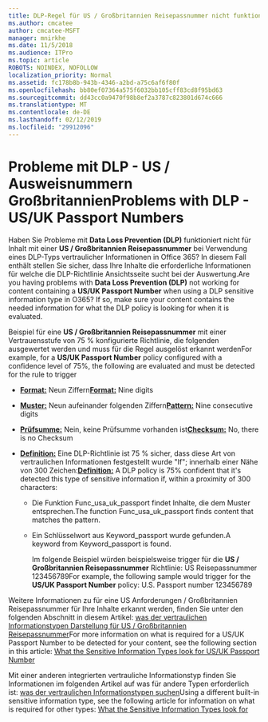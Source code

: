 ```yaml
---
title: DLP-Regel für US / Großbritannien Reisepassnummer nicht funktionsfähig
ms.author: cmcatee
author: cmcatee-MSFT
manager: mnirkhe
ms.date: 11/5/2018
ms.audience: ITPro
ms.topic: article
ROBOTS: NOINDEX, NOFOLLOW
localization_priority: Normal
ms.assetid: fc178b8b-943b-4346-a2bd-a75c6af6f80f
ms.openlocfilehash: bb80ef07364a575f6032bb105cff83cd8f95bd63
ms.sourcegitcommit: dd43cc0a9470f98b8ef2a3787c823801d674c666
ms.translationtype: MT
ms.contentlocale: de-DE
ms.lasthandoff: 02/12/2019
ms.locfileid: "29912096"
---
```

# <a name="problems-with-dlp---usuk-passport-numbers"></a><span data-ttu-id="15aa7-102">Probleme mit DLP - US / Ausweisnummern Großbritannien</span><span class="sxs-lookup"><span data-stu-id="15aa7-102">Problems with DLP - US/UK Passport Numbers</span></span>

<span data-ttu-id="15aa7-p101">Haben Sie Probleme mit **Data Loss Prevention (DLP)** funktioniert nicht für Inhalt mit einer **US / Großbritannien Reisepassnummer** bei Verwendung eines DLP-Typs vertraulicher Informationen in Office 365? In diesem Fall enthält stellen Sie sicher, dass Ihre Inhalte die erforderliche Informationen für welche die DLP-Richtlinie Ansichtsseite sucht bei der Auswertung.</span><span class="sxs-lookup"><span data-stu-id="15aa7-p101">Are you having problems with **Data Loss Prevention (DLP)** not working for content containing a **US/UK Passport Number** when using a DLP sensitive information type in O365? If so, make sure your content contains the needed information for what the DLP policy is looking for when it is evaluated.</span></span> 
  
<span data-ttu-id="15aa7-105">Beispiel für eine **US / Großbritannien Reisepassnummer** mit einer Vertrauensstufe von 75 % konfigurierte Richtlinie, die folgenden ausgewertet werden und muss für die Regel ausgelöst erkannt werden</span><span class="sxs-lookup"><span data-stu-id="15aa7-105">For example, for a **US/UK Passport Number** policy configured with a confidence level of 75%, the following are evaluated and must be detected for the rule to trigger</span></span> 
  
- <span data-ttu-id="15aa7-106">**[Format:](https://docs.microsoft.com/office365/securitycompliance/what-the-sensitive-information-types-look-for#format-77)** Neun Ziffern</span><span class="sxs-lookup"><span data-stu-id="15aa7-106">**[Format:](https://docs.microsoft.com/office365/securitycompliance/what-the-sensitive-information-types-look-for#format-77)** Nine digits</span></span> 
    
- <span data-ttu-id="15aa7-107">**[Muster:](https://docs.microsoft.com/office365/securitycompliance/what-the-sensitive-information-types-look-for#pattern-77)** Neun aufeinander folgenden Ziffern</span><span class="sxs-lookup"><span data-stu-id="15aa7-107">**[Pattern:](https://docs.microsoft.com/office365/securitycompliance/what-the-sensitive-information-types-look-for#pattern-77)** Nine consecutive digits</span></span> 
    
- <span data-ttu-id="15aa7-108">**[Prüfsumme:](https://docs.microsoft.com/office365/securitycompliance/what-the-sensitive-information-types-look-for#checksum-76)** Nein, keine Prüfsumme vorhanden ist</span><span class="sxs-lookup"><span data-stu-id="15aa7-108">**[Checksum:](https://docs.microsoft.com/office365/securitycompliance/what-the-sensitive-information-types-look-for#checksum-76)** No, there is no Checksum</span></span> 
    
- <span data-ttu-id="15aa7-109">**[Definition:](https://docs.microsoft.com/office365/securitycompliance/what-the-sensitive-information-types-look-for#definition-77)** Eine DLP-Richtlinie ist 75 % sicher, dass diese Art von vertraulichen Informationen festgestellt wurde "If"; innerhalb einer Nähe von 300 Zeichen:</span><span class="sxs-lookup"><span data-stu-id="15aa7-109">**[Definition:](https://docs.microsoft.com/office365/securitycompliance/what-the-sensitive-information-types-look-for#definition-77)** A DLP policy is 75% confident that it's detected this type of sensitive information if, within a proximity of 300 characters:</span></span> 
    
  - <span data-ttu-id="15aa7-110">Die Funktion Func_usa_uk_passport findet Inhalte, die dem Muster entsprechen.</span><span class="sxs-lookup"><span data-stu-id="15aa7-110">The function Func_usa_uk_passport finds content that matches the pattern.</span></span>
    
  - <span data-ttu-id="15aa7-111">Ein Schlüsselwort aus Keyword_passport wurde gefunden.</span><span class="sxs-lookup"><span data-stu-id="15aa7-111">A keyword from Keyword_passport is found.</span></span>
    
    <span data-ttu-id="15aa7-112">Im folgende Beispiel würden beispielsweise trigger für die **US / Großbritannien Reisepassnummer** Richtlinie: US Reisepassnummer 123456789</span><span class="sxs-lookup"><span data-stu-id="15aa7-112">For example, the following sample would trigger for the **US/UK Passport Number** policy: U.S. Passport number 123456789</span></span> 
    
<span data-ttu-id="15aa7-113">Weitere Informationen zu für eine US Anforderungen / Großbritannien Reisepassnummer für Ihre Inhalte erkannt werden, finden Sie unter den folgenden Abschnitt in diesem Artikel: [was der vertraulichen Informationstypen Darstellung für US / Großbritannien Reisepassnummer](https://docs.microsoft.com/office365/securitycompliance/what-the-sensitive-information-types-look-for#us--uk-passport-number)</span><span class="sxs-lookup"><span data-stu-id="15aa7-113">For more information on what is required for a US/UK Passport Number to be detected for your content, see the following section in this article: [What the Sensitive Information Types look for US/UK Passport Number](https://docs.microsoft.com/office365/securitycompliance/what-the-sensitive-information-types-look-for#us--uk-passport-number)</span></span>
  
<span data-ttu-id="15aa7-114">Mit einer anderen integrierten vertrauliche Informationstyp finden Sie Informationen im folgenden Artikel auf was für andere Typen erforderlich ist: [was der vertraulichen Informationstypen suchen](https://docs.microsoft.com/office365/securitycompliance/what-the-sensitive-information-types-look-for)</span><span class="sxs-lookup"><span data-stu-id="15aa7-114">Using a different built-in sensitive information type, see the following article for information on what is required for other types: [What the Sensitive Information Types look for](https://docs.microsoft.com/office365/securitycompliance/what-the-sensitive-information-types-look-for)</span></span>
  

